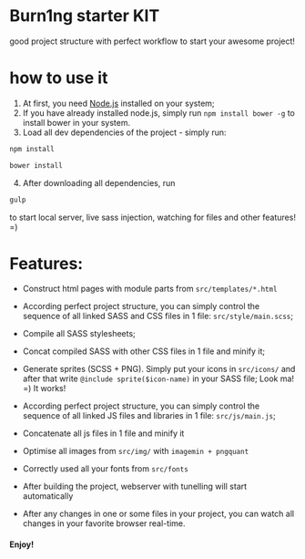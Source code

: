 # Burn1ng starter KIT
good project structure with perfect workflow to start your awesome project!

# how to use it

1. At first, you need [Node.js](https://nodejs.org/en/download/) installed on your system;
2. If you have already installed node.js, simply run `npm install bower -g` to install bower in your system.
3. Load all dev dependencies of the project - simply run:
```bash
npm install
```
```bash
bower install 
```
4. After downloading all dependencies, run
```bash
gulp
```
to start local server, live sass injection, watching for files and other features! =)

# Features:

- Construct html pages with module parts from `src/templates/*.html`
- According perfect project structure, you can simply control the sequence of all linked SASS and CSS files in 1 file: `src/style/main.scss`;
- Compile all SASS stylesheets;
- Concat compiled SASS with other CSS files in 1 file and minify it;
- Generate sprites (SCSS + PNG). Simply put your icons in `src/icons/` and after that write `@include sprite($icon-name)` in your SASS file;
Look ma! =) It works!
- According perfect project structure, you can simply control the sequence of all linked JS files and libraries in 1 file: `src/js/main.js`;
- Concatenate all js files in 1 file and minify it
- Optimise all images from `src/img/` with `imagemin + pngquant`
- Correctly used all your fonts from `src/fonts`

- After building the project, webserver with tunelling will start automatically
- After any changes in one or some files in your project, you can watch all changes in your favorite browser real-time. 


#### Enjoy!
